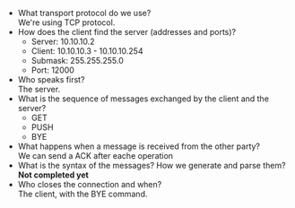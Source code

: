 + What transport protocol do we use?        
  We're using TCP protocol.
+ How does the client find the server (addresses and ports)?        
  + Server: 10.10.10.2        
  + Client: 10.10.10.3 - 10.10.10.254       
  + Submask: 255.255.255.0        
  + Port: 12000 
+ Who speaks first?     
  The server.
+ What is the sequence of messages exchanged by the client and the server?
  + GET
  + PUSH
  + BYE
+ What happens when a message is received from the other party?     
  We can send a ACK after eache operation
+ What is the syntax of the messages? How we generate and parse them?       
  **Not completed yet**
+ Who closes the connection and when?       
  The client, with the BYE command.